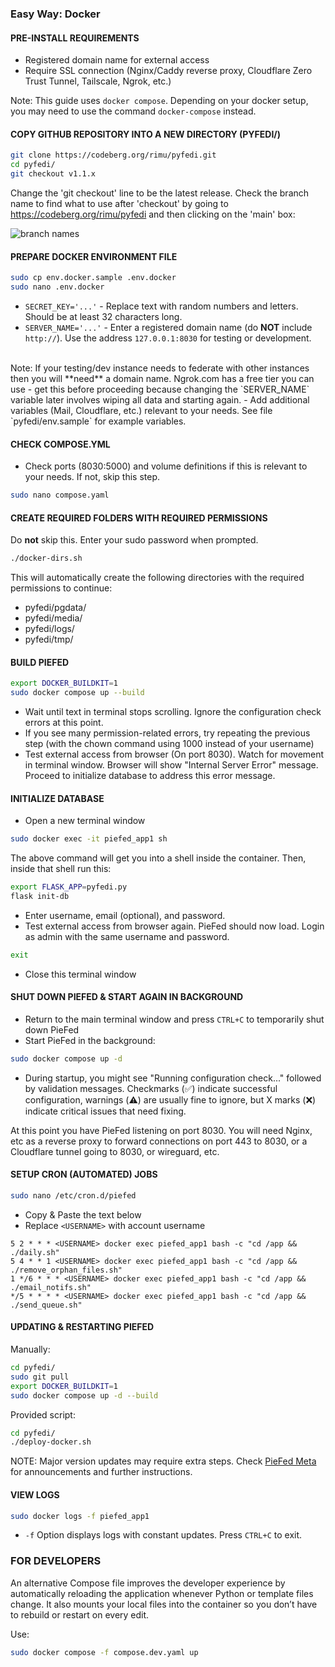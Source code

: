 ### Easy Way: Docker

#### PRE-INSTALL REQUIREMENTS
- Registered domain name for external access
- Require SSL connection (Nginx/Caddy reverse proxy, Cloudflare Zero Trust Tunnel, Tailscale, Ngrok, etc.)

Note: This guide uses `docker compose`. Depending on your docker setup, you may need to use the command `docker-compose` instead.


#### COPY GITHUB REPOSITORY INTO A NEW DIRECTORY (PYFEDI/)
```bash
git clone https://codeberg.org/rimu/pyfedi.git
cd pyfedi/
git checkout v1.1.x
```

Change the 'git checkout' line to be the latest release. Check the branch name to find what to use after 'checkout' by
going to https://codeberg.org/rimu/pyfedi and then clicking on the 'main' box:

![branch names](https://join.piefed.social/wp-content/uploads/2025/08/branch_names.png)

#### PREPARE DOCKER ENVIRONMENT FILE
```bash
sudo cp env.docker.sample .env.docker
sudo nano .env.docker
```
- `SECRET_KEY='...'` - Replace text with random numbers and letters. Should be at least 32 characters long.
- `SERVER_NAME='...'` - Enter a registered domain name (do **NOT** include `http://`). Use the address `127.0.0.1:8030` for testing or development.
<br>
Note: If your testing/dev instance needs to federate with other instances then you will **need** a domain name. Ngrok.com has a free tier you can use - get this before proceeding because changing the `SERVER_NAME` variable later involves wiping all data and starting again.
- Add additional variables (Mail, Cloudflare, etc.) relevant to your needs. See file `pyfedi/env.sample` for example variables.


#### CHECK COMPOSE.YML
- Check ports (8030:5000) and volume definitions if this is relevant to your needs. If not, skip this step.
```bash
sudo nano compose.yaml
```

#### CREATE REQUIRED FOLDERS WITH REQUIRED PERMISSIONS

Do **not** skip this. Enter your sudo password when prompted.

```bash
./docker-dirs.sh
```
This will automatically create the following directories with the required permissions to continue:
- pyfedi/pgdata/
- pyfedi/media/
- pyfedi/logs/
- pyfedi/tmp/

#### BUILD PIEFED
```bash
export DOCKER_BUILDKIT=1
sudo docker compose up --build
```
- Wait until text in terminal stops scrolling. Ignore the configuration check errors at this point.
- If you see many permission-related errors, try repeating the previous step (with the chown command using 1000 instead of your username)
- Test external access from browser (On port 8030). Watch for movement in terminal window. Browser will show "Internal Server Error" message. Proceed to initialize database to address this error message.

#### INITIALIZE DATABASE
- Open a new terminal window
```bash
sudo docker exec -it piefed_app1 sh
```

The above command will get you into a shell inside the container. Then, inside that shell run this:

```bash
export FLASK_APP=pyfedi.py
flask init-db
```
- Enter username, email (optional), and password.
- Test external access from browser again. PieFed should now load. Login as admin with the same username and password.
```bash
exit
```
- Close this terminal window

#### SHUT DOWN PIEFED & START AGAIN IN BACKGROUND
- Return to the main terminal window and press `CTRL+C` to temporarily shut down PieFed
- Start PieFed in the background:
```bash
sudo docker compose up -d
```

- During startup, you might see "Running configuration check..." followed by validation messages. Checkmarks (✅)
indicate successful configuration, warnings (⚠️) are usually fine to ignore, but X marks (❌) indicate critical issues that need fixing.

At this point you have PieFed listening on port 8030. You will need Nginx, etc as a reverse proxy to forward connections
on port 443 to 8030, or a Cloudflare tunnel going to 8030, or wireguard, etc.

#### SETUP CRON (AUTOMATED) JOBS
```bash
sudo nano /etc/cron.d/piefed
```
- Copy & Paste the text below
- Replace `<USERNAME>` with account username
```
5 2 * * * <USERNAME> docker exec piefed_app1 bash -c "cd /app && ./daily.sh"
5 4 * * 1 <USERNAME> docker exec piefed_app1 bash -c "cd /app && ./remove_orphan_files.sh"
1 */6 * * * <USERNAME> docker exec piefed_app1 bash -c "cd /app && ./email_notifs.sh"
*/5 * * * * <USERNAME> docker exec piefed_app1 bash -c "cd /app && ./send_queue.sh"
```

#### UPDATING & RESTARTING PIEFED
Manually:
```bash
cd pyfedi/
sudo git pull
export DOCKER_BUILDKIT=1
sudo docker compose up -d --build
```
Provided script:
```bash
cd pyfedi/
./deploy-docker.sh
```
NOTE: Major version updates may require extra steps. Check [PieFed Meta](https://piefed.social/c/piefed_meta) for announcements and further instructions.

#### VIEW LOGS
```bash
sudo docker logs -f piefed_app1
```
- `-f` Option displays logs with constant updates. Press `CTRL+C` to exit.


### FOR DEVELOPERS

An alternative Compose file improves the developer experience by automatically reloading the application whenever Python or template files change. It also mounts your local files into the container so you don’t have to rebuild or restart on every edit.

Use:
```bash
sudo docker compose -f compose.dev.yaml up
```
